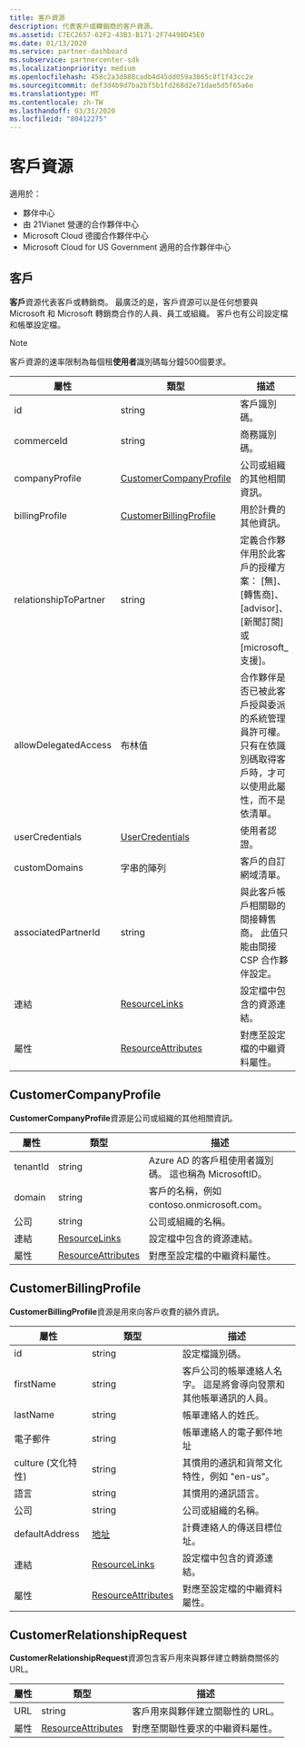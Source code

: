```yaml
---
title: 客戶資源
description: 代表客戶或轉銷商的客戶資源。
ms.assetid: C7EC2657-62F2-43B3-B171-2F74498D45E0
ms.date: 01/13/2020
ms.service: partner-dashboard
ms.subservice: partnercenter-sdk
ms.localizationpriority: medium
ms.openlocfilehash: 458c2a3d888cadb4d45dd059a3865c8f1f43cc2e
ms.sourcegitcommit: def3d4b9d7ba2bf5b1fd268d2e71dae5d5f65a6e
ms.translationtype: MT
ms.contentlocale: zh-TW
ms.lasthandoff: 03/31/2020
ms.locfileid: "80412275"
---
```

# <a name="customer-resources"></a>客戶資源

適用於：

- 夥伴中心
- 由 21Vianet 營運的合作夥伴中心
- Microsoft Cloud 德國合作夥伴中心
- Microsoft Cloud for US Government 適用的合作夥伴中心

## <a name="customer"></a>客戶

**客戶**資源代表客戶或轉銷商。 最廣泛的是，客戶資源可以是任何想要與 Microsoft 和 Microsoft 轉銷商合作的人員、員工或組織。 客戶也有公司設定檔和帳單設定檔。

>[!NOTE]
>客戶資源的速率限制為每個租**使用者**識別碼每分鐘500個要求。

| 屬性              | 類型                                                             | 描述                                                                                                                                  |
|-----------------------|------------------------------------------------------------------|----------------------------------------------------------------------------------------------------------------------------------------------|
| id                    | string                                                           | 客戶識別碼。                                                                                                                             |
| commerceId            | string                                                           | 商務識別碼。                                                                                                                             |
| companyProfile        | [CustomerCompanyProfile](#customercompanyprofile)                | 公司或組織的其他相關資訊。                                                                                    |
| billingProfile        | [CustomerBillingProfile](#customerbillingprofile)                | 用於計費的其他資訊。                                                                                                     |
| relationshipToPartner | string                                                           | 定義合作夥伴用於此客戶的授權方案： [無]、[轉售商]、[advisor]、[新聞訂閱] 或 [microsoft\_支援]。 |
| allowDelegatedAccess  | 布林值                                                          | 合作夥伴是否已被此客戶授與委派的系統管理員許可權。 只有在依識別碼取得客戶時，才可以使用此屬性，而不是依清單。                                                         |
| userCredentials       | [UserCredentials](user-resources.md#usercredentials) | 使用者認證。                                                                                                                        |
| customDomains         | 字串的陣列                                                 | 客戶的自訂網域清單。                                                                                                        |
| associatedPartnerId   | string                                                           | 與此客戶帳戶相關聯的間接轉售商。 此值只能由間接 CSP 合作夥伴設定。                              |
| 連結                 | [ResourceLinks](utility-resources.md#resourcelinks)             | 設定檔中包含的資源連結。                                                                                             |
| 屬性            | [ResourceAttributes](utility-resources.md#resourceattributes)   | 對應至設定檔的中繼資料屬性。                                                                                        |

## <a name="customercompanyprofile"></a>CustomerCompanyProfile

**CustomerCompanyProfile**資源是公司或組織的其他相關資訊。

| 屬性    | 類型                                                           | 描述                                                                       |
|-------------|----------------------------------------------------------------|-----------------------------------------------------------------------------------|
| tenantId    | string                                                         | Azure AD 的客戶租使用者識別碼。 這也稱為 MicrosoftID。 |
| domain      | string                                                         | 客戶的名稱，例如 contoso.onmicrosoft.com。                             |
| 公司 | string                                                         | 公司或組織的名稱。                                          |
| 連結       | [ResourceLinks](utility-resources.md#resourcelinks)           | 設定檔中包含的資源連結。                                  |
| 屬性  | [ResourceAttributes](utility-resources.md#resourceattributes) | 對應至設定檔的中繼資料屬性。                             |

## <a name="customerbillingprofile"></a>CustomerBillingProfile

**CustomerBillingProfile**資源是用來向客戶收費的額外資訊。

| 屬性       | 類型                                                           | 描述                                                                                                                                            |
|----------------|----------------------------------------------------------------|--------------------------------------------------------------------------------------------------------------------------------------------------------|
| id             | string                                                         | 設定檔識別碼。                                                                                                                                |
| firstName      | string                                                         | 客戶公司的帳單連絡人名字。 這是將會導向發票和其他帳單通訊的人員。 |
| lastName       | string                                                         | 帳單連絡人的姓氏。                                                                                                                  |
| 電子郵件          | string                                                         | 帳單連絡人的電子郵件地址                                                                                                                    |
| culture (文化特性)        | string                                                         | 其慣用的通訊和貨幣文化特性，例如 "en-us"。                                                                               |
| 語言       | string                                                         | 其慣用的通訊語言。                                                                                                            |
| 公司    | string                                                         | 公司或組織的名稱。                                                                                                               |
| defaultAddress | [地址](utility-resources.md#address)                       | 計費連絡人的傳送目標位址。                                                                                   |
| 連結          | [ResourceLinks](utility-resources.md#resourcelinks)           | 設定檔中包含的資源連結。                                                                                                       |
| 屬性     | [ResourceAttributes](utility-resources.md#resourceattributes) | 對應至設定檔的中繼資料屬性。                                                                                                  |

## <a name="customerrelationshiprequest"></a>CustomerRelationshipRequest

**CustomerRelationshipRequest**資源包含客戶用來與夥伴建立轉銷商關係的 URL。

| 屬性   | 類型                                                           | 描述                                                              |
|------------|----------------------------------------------------------------|--------------------------------------------------------------------------|
| URL        | string                                                         | 客戶用來與夥伴建立關聯性的 URL。 |
| 屬性 | [ResourceAttributes](utility-resources.md#resourceattributes) | 對應至關聯性要求的中繼資料屬性。       |